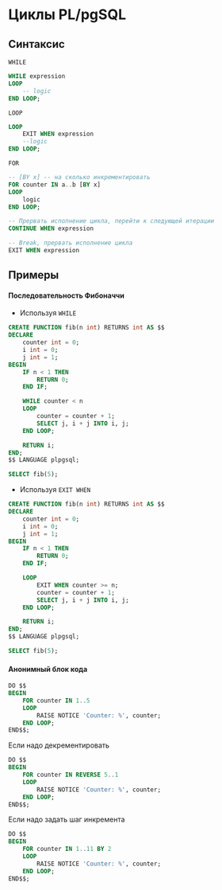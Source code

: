 # Циклы PL/pgSQL

## Синтаксис 

`WHILE`
```sql
WHILE expression
LOOP
    -- logic
END LOOP;
```

`LOOP`
```sql
LOOP
    EXIT WHEN expression
    --logic
END LOOP;
```

`FOR`
```sql
-- [BY x] -- на сколько инкрементировать
FOR counter IN a..b [BY x]
LOOP
    logic
END LOOP;    
```

```sql
-- Прервать исполнение цикла, перейти к следующей итерации
CONTINUE WHEN expression
```

```sql
-- Break, прервать исполнение цикла
EXIT WHEN expression
```

## Примеры

#### Последовательность Фибоначчи

- Используя `WHILE`
```sql
CREATE FUNCTION fib(n int) RETURNS int AS $$
DECLARE
    counter int = 0;
    i int = 0;
    j int = 1;
BEGIN
    IF n < 1 THEN
        RETURN 0;
    END IF;

    WHILE counter < n
    LOOP
        counter = counter + 1;
        SELECT j, i + j INTO i, j;
    END LOOP;

    RETURN i;
END;
$$ LANGUAGE plpgsql;

SELECT fib(5);
```

- Используя `EXIT WHEN`
```sql
CREATE FUNCTION fib(n int) RETURNS int AS $$
DECLARE
    counter int = 0;
    i int = 0;
    j int = 1;
BEGIN
    IF n < 1 THEN
        RETURN 0;
    END IF;

    LOOP
        EXIT WHEN counter >= n;
        counter = counter + 1;
        SELECT j, i + j INTO i, j;
    END LOOP;

    RETURN i;
END;
$$ LANGUAGE plpgsql;

SELECT fib(5);
```

#### Анонимный блок кода
```sql
DO $$
BEGIN
	FOR counter IN 1..5 
	LOOP
		RAISE NOTICE 'Counter: %', counter;
	END LOOP;
END$$;
```

Если надо декрементировать
```sql
DO $$
BEGIN
	FOR counter IN REVERSE 5..1 
	LOOP
		RAISE NOTICE 'Counter: %', counter;
	END LOOP;
END$$;
```

Если надо задать шаг инкремента
```sql
DO $$
BEGIN
	FOR counter IN 1..11 BY 2
	LOOP
		RAISE NOTICE 'Counter: %', counter;
	END LOOP;
END$$;
```
